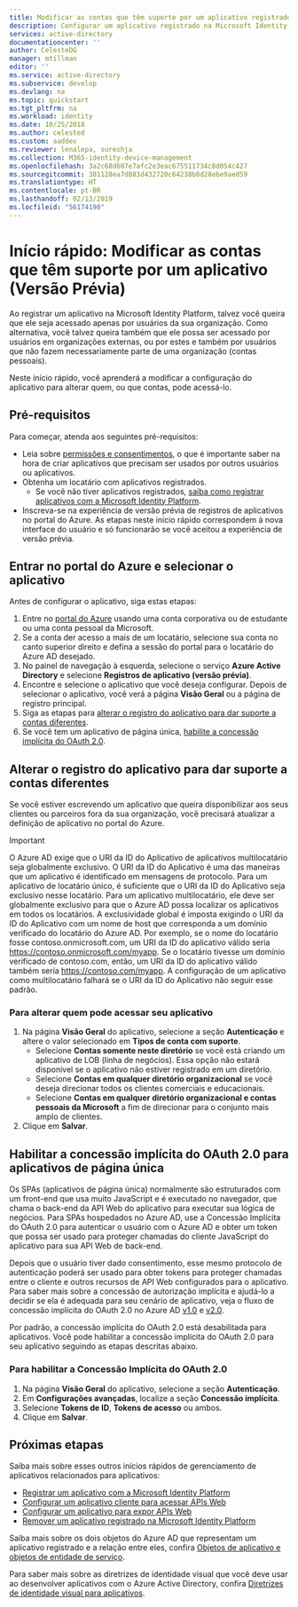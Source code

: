 ```yaml
---
title: Modificar as contas que têm suporte por um aplicativo registrado na Microsoft Identity Platform | Azure
description: Configurar um aplicativo registrado na Microsoft Identity Platform para alterar quem, ou que contas, pode acessar o aplicativo.
services: active-directory
documentationcenter: ''
author: CelesteDG
manager: mtillman
editor: ''
ms.service: active-directory
ms.subservice: develop
ms.devlang: na
ms.topic: quickstart
ms.tgt_pltfrm: na
ms.workload: identity
ms.date: 10/25/2018
ms.author: celested
ms.custom: aaddev
ms.reviewer: lenalepa, sureshja
ms.collection: M365-identity-device-management
ms.openlocfilehash: 3a2c68d607e7afc2e3eac675511734c8d054c427
ms.sourcegitcommit: 301128ea7d883d432720c64238b0d28ebe9aed59
ms.translationtype: HT
ms.contentlocale: pt-BR
ms.lasthandoff: 02/13/2019
ms.locfileid: "56174190"
---
```

# <a name="quickstart-modify-the-accounts-supported-by-an-application-preview"></a>Início rápido: Modificar as contas que têm suporte por um aplicativo (Versão Prévia)

Ao registrar um aplicativo na Microsoft Identity Platform, talvez você queira que ele seja acessado apenas por usuários da sua organização. Como alternativa, você talvez queira também que ele possa ser acessado por usuários em organizações externas, ou por estes e também por usuários que não fazem necessariamente parte de uma organização (contas pessoais).

Neste início rápido, você aprenderá a modificar a configuração do aplicativo para alterar quem, ou que contas, pode acessá-lo.

## <a name="prerequisites"></a>Pré-requisitos

Para começar, atenda aos seguintes pré-requisitos:

* Leia sobre [permissões e consentimentos](v2-permissions-and-consent.md), o que é importante saber na hora de criar aplicativos que precisam ser usados por outros usuários ou aplicativos.
* Obtenha um locatário com aplicativos registrados.
  * Se você não tiver aplicativos registrados, [saiba como registrar aplicativos com a Microsoft Identity Platform](quickstart-register-app.md).
* Inscreva-se na experiência de versão prévia de registros de aplicativos no portal do Azure. As etapas neste início rápido correspondem à nova interface do usuário e só funcionarão se você aceitou a experiência de versão prévia.

## <a name="sign-in-to-the-azure-portal-and-select-the-app"></a>Entrar no portal do Azure e selecionar o aplicativo

Antes de configurar o aplicativo, siga estas etapas:

1. Entre no [portal do Azure](https://portal.azure.com) usando uma conta corporativa ou de estudante ou uma conta pessoal da Microsoft.
1. Se a conta der acesso a mais de um locatário, selecione sua conta no canto superior direito e defina a sessão do portal para o locatário do Azure AD desejado.
1. No painel de navegação à esquerda, selecione o serviço **Azure Active Directory** e selecione **Registros de aplicativo (versão prévia)**.
1. Encontre e selecione o aplicativo que você deseja configurar. Depois de selecionar o aplicativo, você verá a página **Visão Geral** ou a página de registro principal.
1. Siga as etapas para [alterar o registro do aplicativo para dar suporte a contas diferentes](#change-the-application-registration-to-support-different-accounts).
1. Se você tem um aplicativo de página única, [habilite a concessão implícita do OAuth 2.0](#enable-oauth-20-implicit-grant-for-single-page-applications).

## <a name="change-the-application-registration-to-support-different-accounts"></a>Alterar o registro do aplicativo para dar suporte a contas diferentes

Se você estiver escrevendo um aplicativo que queira disponibilizar aos seus clientes ou parceiros fora da sua organização, você precisará atualizar a definição de aplicativo no portal do Azure.

> [!IMPORTANT]
> O Azure AD exige que o URI da ID do Aplicativo de aplicativos multilocatário seja globalmente exclusivo. O URI da ID do Aplicativo é uma das maneiras que um aplicativo é identificado em mensagens de protocolo. Para um aplicativo de locatário único, é suficiente que o URI da ID do Aplicativo seja exclusivo nesse locatário. Para um aplicativo multilocatário, ele deve ser globalmente exclusivo para que o Azure AD possa localizar os aplicativos em todos os locatários. A exclusividade global é imposta exigindo o URI da ID do Aplicativo com um nome de host que corresponda a um domínio verificado do locatário do Azure AD. Por exemplo, se o nome do locatário fosse contoso.onmicrosoft.com, um URI da ID do aplicativo válido seria https://contoso.onmicrosoft.com/myapp. Se o locatário tivesse um domínio verificado de contoso.com, então, um URI da ID do aplicativo válido também seria https://contoso.com/myapp. A configuração de um aplicativo como multilocatário falhará se o URI da ID do Aplicativo não seguir esse padrão.

### <a name="to-change-who-can-access-your-application"></a>Para alterar quem pode acessar seu aplicativo

1. Na página **Visão Geral** do aplicativo, selecione a seção **Autenticação** e altere o valor selecionado em **Tipos de conta com suporte**.
    * Selecione **Contas somente neste diretório** se você está criando um aplicativo de LOB (linha de negócios). Essa opção não estará disponível se o aplicativo não estiver registrado em um diretório.
    * Selecione **Contas em qualquer diretório organizacional** se você deseja direcionar todos os clientes comerciais e educacionais.
    * Selecione **Contas em qualquer diretório organizacional e contas pessoais da Microsoft** a fim de direcionar para o conjunto mais amplo de clientes.
1. Clique em **Salvar**.

## <a name="enable-oauth-20-implicit-grant-for-single-page-applications"></a>Habilitar a concessão implícita do OAuth 2.0 para aplicativos de página única

Os SPAs (aplicativos de página única) normalmente são estruturados com um front-end que usa muito JavaScript e é executado no navegador, que chama o back-end da API Web do aplicativo para executar sua lógica de negócios. Para SPAs hospedados no Azure AD, use a Concessão Implícita do OAuth 2.0 para autenticar o usuário com o Azure AD e obter um token que possa ser usado para proteger chamadas do cliente JavaScript do aplicativo para sua API Web de back-end.

Depois que o usuário tiver dado consentimento, esse mesmo protocolo de autenticação poderá ser usado para obter tokens para proteger chamadas entre o cliente e outros recursos de API Web configurados para o aplicativo. Para saber mais sobre a concessão de autorização implícita e ajudá-lo a decidir se ela é adequada para seu cenário de aplicativo, veja o fluxo de concessão implícita do OAuth 2.0 no Azure AD [v1.0](v1-oauth2-implicit-grant-flow.md) e [v2.0](v2-oauth2-implicit-grant-flow.md).

Por padrão, a concessão implícita do OAuth 2.0 está desabilitada para aplicativos. Você pode habilitar a concessão implícita do OAuth 2.0 para seu aplicativo seguindo as etapas descritas abaixo.

### <a name="to-enable-oauth-20-implicit-grant"></a>Para habilitar a Concessão Implícita do OAuth 2.0

1. Na página **Visão Geral** do aplicativo, selecione a seção **Autenticação**.
1. Em **Configurações avançadas**, localize a seção **Concessão implícita**.
1. Selecione **Tokens de ID**, **Tokens de acesso** ou ambos.
1. Clique em **Salvar**.

## <a name="next-steps"></a>Próximas etapas

Saiba mais sobre esses outros inícios rápidos de gerenciamento de aplicativos relacionados para aplicativos:

* [Registrar um aplicativo com a Microsoft Identity Platform](quickstart-register-app.md)
* [Configurar um aplicativo cliente para acessar APIs Web](quickstart-configure-app-access-web-apis.md)
* [Configurar um aplicativo para expor APIs Web](quickstart-configure-app-expose-web-apis.md)
* [Remover um aplicativo registrado na Microsoft Identity Platform](quickstart-remove-app.md)

Saiba mais sobre os dois objetos do Azure AD que representam um aplicativo registrado e a relação entre eles, confira [Objetos de aplicativo e objetos de entidade de serviço](app-objects-and-service-principals.md).

Para saber mais sobre as diretrizes de identidade visual que você deve usar ao desenvolver aplicativos com o Azure Active Directory, confira [Diretrizes de identidade visual para aplicativos](howto-add-branding-in-azure-ad-apps.md).
